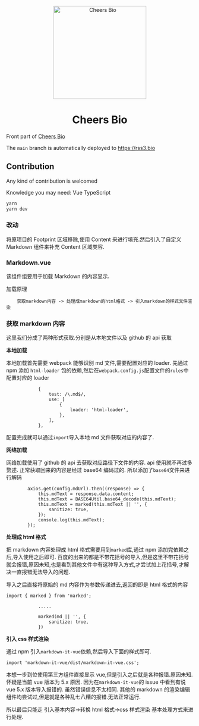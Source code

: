 <p align="center">
<img src="https://bafybeih7f7vqm3exiqxpo5i62evjxbclkpxfdmtmgz7t5ag7bx4i2xvovm.ipfs.infura-ipfs.io/cheers-02.png" alt="Cheers Bio" width="250">
</p>
<h1 align="center">Cheers Bio</h1>

Front part of [Cheers Bio](https://rss3.bio/)

The `main` branch is automatically deployed to https://rss3.bio

## Contribution

Any kind of contribution is welcomed

Knowledge you may need: Vue TypeScript

```sh
yarn
yarn dev
```

### 改动

将原项目的 Footprint 区域移除,使用 Content 来进行填充.然后引入了自定义 Markdown 组件来补充 Content 区域类容.

### Markdown.vue

该组件组要用于加载 Markdown 的内容显示.

加载原理

```
    获取markdown内容 -> 处理成markdown的html格式 -> 引入markdown的样式文件渲染
```

### 获取 markdown 内容

这里我们分成了两种形式获取.分别是从本地文件以及 github 的 api 获取

**本地加载**

本地加载首先需要 webpack 能够识别 md 文件,需要配置对应的 loader.
先通过 npm 添加 `html-loader` 包的依赖,然后在`webpack.config.js`配置文件的`rules`中配置对应的 loader

```
            {
                test: /\.md$/,
                use: [
                    {
                        loader: 'html-loader',
                    },
                ],
            },
```

配置完成就可以通过`import`导入本地 md 文件获取对应的内容了.

**网络加载**

网络加载使用了 github 的 api 去获取对应路径下文件的内容. api 使用就不再过多赘述.
正常获取回来的内容是经过 base64 编码过的. 所以添加了`base64`文件来进行解码

```
        axios.get(config.mdUrl).then((response) => {
            this.mdText = response.data.content;
            this.mdText = BASE64Util.base64_decode(this.mdText);
            this.mdText = marked(this.mdText || '', {
                sanitize: true,
            });
            console.log(this.mdText);
        });
```

**处理成 html 格式**

把 markdown 内容处理成 html 格式需要用到`marked`库,通过 npm 添加完依赖之后,导入使用之后即可.
百度的出来的都是不带花括号的导入,但是这里不带花括号就会报错,原因未知,也是看到其他文件中有这种导入方式,才尝试加上花括号,才解决一直报错无法导入的问题.

导入之后直接将原始的 md 内容作为参数传递进去,返回的即是 html 格式的内容

```
import { marked } from 'marked';

            .....

            marked(md || '', {
                sanitize: true,
            })
```

**引入 css 样式渲染**

通过 npm 引入`markdown-it-vue`依赖,然后导入下面的样式即可.

```
import 'markdown-it-vue/dist/markdown-it-vue.css';
```

本想一步到位使用第三方组件直接显示 vue,但是引入之后就是各种报错.原因未知.
怀疑是当前 vue 版本为 5.x 原因. 因为在`markdown-it-vue`的 issue 中看到有说 vue 5.x 版本导入报错的.
虽然错误信息不太相同.
其他的 markdown 的渲染编辑组件均尝试过,但是就是各种乱七八糟的报错.无法正常运行.

所以最后只能走 引入基本内容->转换 html 格式->css 样式渲染 基本处理方式来进行处理.
